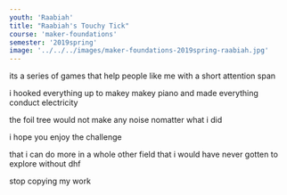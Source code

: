 ```yaml
---
youth: 'Raabiah'
title: "Raabiah's Touchy Tick"
course: 'maker-foundations'
semester: '2019spring'
image: '../../../images/maker-foundations-2019spring-raabiah.jpg'
---
```


its a series of games that help people like me with a short attention span

i hooked everything up to makey makey piano and made everything conduct electricity

the foil tree would not make any noise nomatter what i did

i hope you enjoy the challenge

that i can do more in a whole other field that i would have never gotten to explore without dhf

stop copying my work

